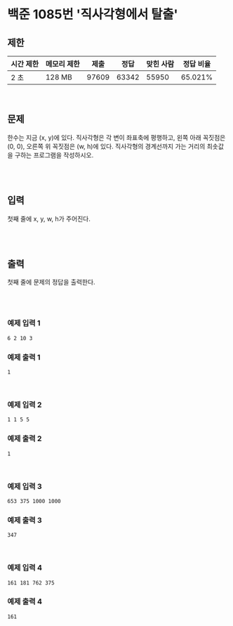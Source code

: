 # 백준 1085번 '직사각형에서 탈출'

## 제한
|시간 제한|메모리 제한|제출|정답|맞힌 사람|정답 비율|
|------|------|---|---|----|----|
|2 초|128 MB|97609|63342|55950|65.021%|

<br>

## 문제
한수는 지금 (x, y)에 있다. 직사각형은 각 변이 좌표축에 평행하고, 왼쪽 아래 꼭짓점은 (0, 0), 오른쪽 위 꼭짓점은 (w, h)에 있다. 직사각형의 경계선까지 가는 거리의 최솟값을 구하는 프로그램을 작성하시오.

<br><br>

## 입력
첫째 줄에 x, y, w, h가 주어진다.

<br><br>

## 출력
첫째 줄에 문제의 정답을 출력한다.

<br><br>

### 예제 입력 1
```
6 2 10 3
```
### 예제 출력 1
```
1
```
<br>

### 예제 입력 2
```
1 1 5 5
```
### 예제 출력 2
```
1
```
<br>

### 예제 입력 3
```
653 375 1000 1000
```
### 예제 출력 3
```
347
```
<br>

### 예제 입력 4
```
161 181 762 375
```
### 예제 출력 4
```
161
```